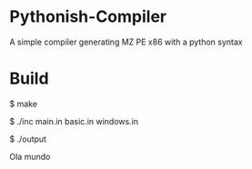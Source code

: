 Pythonish-Compiler
==================

A simple compiler generating MZ PE x86 with a python syntax

Build
=====
$ make

$ ./inc main.in basic.in windows.in

$ ./output

  Ola mundo

